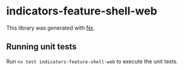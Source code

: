 # indicators-feature-shell-web

This library was generated with [Nx](https://nx.dev).

## Running unit tests

Run `nx test indicators-feature-shell-web` to execute the unit tests.
